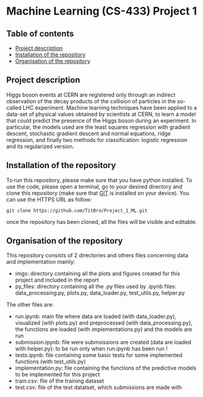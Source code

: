 # Machine Learning (CS-433) Project 1
## Table of contents
* [Project description](#Description)
* [Installation of the repository](#Installation)
* [Organisation of the repository](#Organisation)

## Project description
Higgs boson events at CERN are registered only through an indirect observation of the decay products of the collision of particles in the so-called LHC experiment. Machine learning techniques have been applied to a data-set of physical values obtained by scientists at CERN, to learn a model that could predict the presence of the Higgs boson during an experiment. In particular, the models used are the least squares regression with gradient descent, stochastic gradient descent and normal equations, ridge regression, and finally two methods for classification: logistic regression and its regularized version.

## Installation of the repository
To run this repository, please make sure that you have python installed.
To use the code, please open a terminal, go to your desired directory and clone this repository (make sure that [GIT](https://git-scm.com/) is installed on your device). You can use the HTTPS URL as follow: 
```
git clone https://github.com/TitBro/Project_1_ML.git
```
once the repository has been cloned, all the files will be visible and editable.

## Organisation of the repository
This repository consists of 2 directories and others files concerning data and implementation mainly: 

* imgs: directory containing all the plots and figures created for this project and included in the report
* py_files: directory containing all the .py files used by .ipynb files: data_processing.py, plots.py, data_loader.py, test_utils.py, helper.py

The other files are:

* run.ipynb: main file where data are loaded (with data_loader.py), visualized (with plots.py) and preprocessed (with data_processing.py), the functions are loaded (with implementations.py) and the models are run
* submission.ipynb: file were submsissions are created (data are loaded with helper.py): to be run only when run.ipynb has been run !
* tests.ipynb: file containing some basic tests for some implemented functions (with test_utils.py)
* implementation.py: file containing the functions of the predictive models to be implemented for this project
* train.csv: file of the training dataset
* test.csv: file of the test datatset, which submissions are made with
